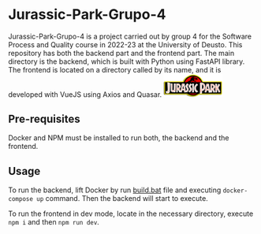 # Jurassic-Park-Grupo-4
Jurassic-Park-Grupo-4 is a project carried out by group 4 for the Software Process and Quality course in 2022-23 at the University of Deusto. This repository has both the backend part and the frontend part. The main directory is the backend, which is built with Python using FastAPI library. The frontend is located on a directory called by its name, and it is developed with VueJS using Axios and Quasar.
<img src="https://raw.githubusercontent.com/spqdeusto/Jurassic-Park-Grupo-4/main/frontend/public/img/brand/logo.png" alt="logo" width="120"/>

## Pre-requisites
Docker and NPM must be installed to run both, the backend and the frontend. 

## Usage
To run the backend, lift Docker by run [build.bat](build.bat) file and executing ```docker-compose up``` command. Then the backend will start to execute. 

To run the frontend in dev mode, locate in the necessary directory, execute ```npm i``` and then ```npm run dev```.
